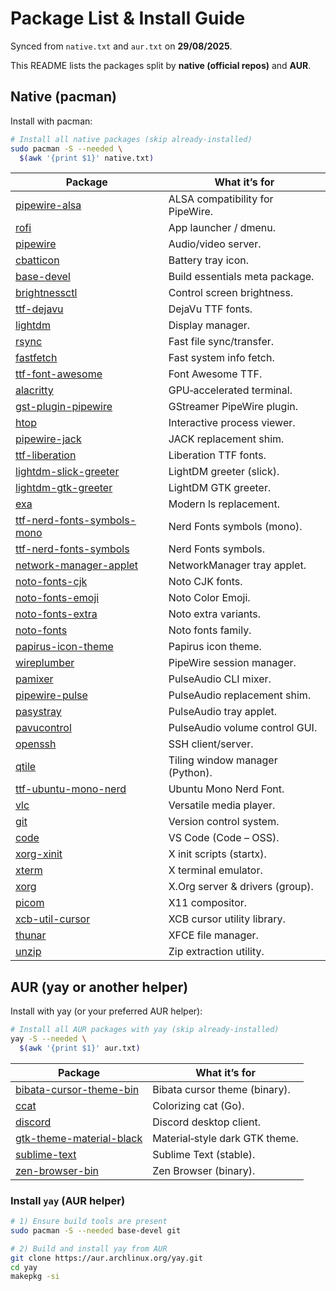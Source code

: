 # Package List & Install Guide

Synced from `native.txt` and `aur.txt` on **29/08/2025**.

This README lists the packages split by **native (official repos)** and **AUR**.

## Native (pacman)
Install with pacman:
```bash
# Install all native packages (skip already-installed)
sudo pacman -S --needed \
  $(awk '{print $1}' native.txt)
```

| Package | What it’s for |
|---|---|
| [pipewire-alsa](https://archlinux.org/packages/extra/x86_64/pipewire-alsa/) | ALSA compatibility for PipeWire. |
| [rofi](https://archlinux.org/packages/extra/x86_64/rofi/) | App launcher / dmenu. |
| [pipewire](https://archlinux.org/packages/extra/x86_64/pipewire/) | Audio/video server. |
| [cbatticon](https://archlinux.org/packages/extra/x86_64/cbatticon/) | Battery tray icon. |
| [base-devel](https://archlinux.org/packages/core/any/base-devel/) | Build essentials meta package. |
| [brightnessctl](https://archlinux.org/packages/extra/x86_64/brightnessctl/) | Control screen brightness. |
| [ttf-dejavu](https://archlinux.org/packages/extra/any/ttf-dejavu/) | DejaVu TTF fonts. |
| [lightdm](https://archlinux.org/packages/extra/x86_64/lightdm/) | Display manager. |
| [rsync](https://archlinux.org/packages/extra/x86_64/rsync/) | Fast file sync/transfer. |
| [fastfetch](https://archlinux.org/packages/extra/x86_64/fastfetch/) | Fast system info fetch. |
| [ttf-font-awesome](https://archlinux.org/packages/extra/any/ttf-font-awesome/) | Font Awesome TTF. |
| [alacritty](https://archlinux.org/packages/extra/x86_64/alacritty/) | GPU‑accelerated terminal. |
| [gst-plugin-pipewire](https://archlinux.org/packages/extra/x86_64/gst-plugin-pipewire/) | GStreamer PipeWire plugin. |
| [htop](https://archlinux.org/packages/extra/x86_64/htop/) | Interactive process viewer. |
| [pipewire-jack](https://archlinux.org/packages/extra/x86_64/pipewire-jack/) | JACK replacement shim. |
| [ttf-liberation](https://archlinux.org/packages/extra/any/ttf-liberation/) | Liberation TTF fonts. |
| [lightdm-slick-greeter](https://archlinux.org/packages/extra/x86_64/lightdm-slick-greeter/) | LightDM greeter (slick). |
| [lightdm-gtk-greeter](https://archlinux.org/packages/extra/x86_64/lightdm-gtk-greeter/) | LightDM GTK greeter. |
| [exa](https://archlinux.org/packages/extra/x86_64/exa/) | Modern ls replacement. |
| [ttf-nerd-fonts-symbols-mono](https://archlinux.org/packages/extra/any/ttf-nerd-fonts-symbols-mono/) | Nerd Fonts symbols (mono). |
| [ttf-nerd-fonts-symbols](https://archlinux.org/packages/extra/any/ttf-nerd-fonts-symbols/) | Nerd Fonts symbols. |
| [network-manager-applet](https://archlinux.org/packages/extra/x86_64/network-manager-applet/) | NetworkManager tray applet. |
| [noto-fonts-cjk](https://archlinux.org/packages/extra/any/noto-fonts-cjk/) | Noto CJK fonts. |
| [noto-fonts-emoji](https://archlinux.org/packages/extra/any/noto-fonts-emoji/) | Noto Color Emoji. |
| [noto-fonts-extra](https://archlinux.org/packages/extra/any/noto-fonts-extra/) | Noto extra variants. |
| [noto-fonts](https://archlinux.org/packages/extra/any/noto-fonts/) | Noto fonts family. |
| [papirus-icon-theme](https://archlinux.org/packages/extra/any/papirus-icon-theme/) | Papirus icon theme. |
| [wireplumber](https://archlinux.org/packages/extra/x86_64/wireplumber/) | PipeWire session manager. |
| [pamixer](https://archlinux.org/packages/extra/x86_64/pamixer/) | PulseAudio CLI mixer. |
| [pipewire-pulse](https://archlinux.org/packages/extra/x86_64/pipewire-pulse/) | PulseAudio replacement shim. |
| [pasystray](https://archlinux.org/packages/extra/x86_64/pasystray/) | PulseAudio tray applet. |
| [pavucontrol](https://archlinux.org/packages/extra/x86_64/pavucontrol/) | PulseAudio volume control GUI. |
| [openssh](https://archlinux.org/packages/core/x86_64/openssh/) | SSH client/server. |
| [qtile](https://archlinux.org/packages/extra/x86_64/qtile/) | Tiling window manager (Python). |
| [ttf-ubuntu-mono-nerd](https://archlinux.org/packages/extra/any/ttf-ubuntu-mono-nerd/) | Ubuntu Mono Nerd Font. |
| [vlc](https://archlinux.org/packages/extra/x86_64/vlc/) | Versatile media player. |
| [git](https://archlinux.org/packages/extra/x86_64/git/) | Version control system. |
| [code](https://archlinux.org/packages/extra/x86_64/code/) | VS Code (Code – OSS). |
| [xorg-xinit](https://archlinux.org/packages/extra/x86_64/xorg-xinit/) | X init scripts (startx). |
| [xterm](https://archlinux.org/packages/extra/x86_64/xterm/) | X terminal emulator. |
| [xorg](https://archlinux.org/groups/x86_64/xorg/) | X.Org server & drivers (group). |
| [picom](https://archlinux.org/packages/extra/x86_64/picom/) | X11 compositor. |
| [xcb-util-cursor](https://archlinux.org/packages/extra/x86_64/xcb-util-cursor/) | XCB cursor utility library. |
| [thunar](https://archlinux.org/packages/extra/x86_64/thunar/) | XFCE file manager. |
| [unzip](https://archlinux.org/packages/extra/x86_64/unzip/) | Zip extraction utility. |

## AUR (yay or another helper)
Install with yay (or your preferred AUR helper):
```bash
# Install all AUR packages with yay (skip already-installed)
yay -S --needed \
  $(awk '{print $1}' aur.txt)
```

| Package | What it’s for |
|---|---|
| [bibata-cursor-theme-bin](https://aur.archlinux.org/packages/bibata-cursor-theme-bin) | Bibata cursor theme (binary). |
| [ccat](https://aur.archlinux.org/packages/ccat) | Colorizing cat (Go). |
| [discord](https://archlinux.org/packages/extra/x86_64/discord/) | Discord desktop client. |
| [gtk-theme-material-black](https://aur.archlinux.org/packages/gtk-theme-material-black) | Material‑style dark GTK theme. |
| [sublime-text](https://aur.archlinux.org/packages/sublime-text-4) | Sublime Text (stable). |
| [zen-browser-bin](https://aur.archlinux.org/packages/zen-browser-bin) | Zen Browser (binary). |

### Install `yay` (AUR helper)

```bash
# 1) Ensure build tools are present
sudo pacman -S --needed base-devel git

# 2) Build and install yay from AUR
git clone https://aur.archlinux.org/yay.git
cd yay
makepkg -si
```